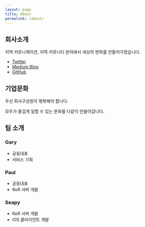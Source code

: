 ```yaml
---
layout: page
title: About
permalink: /about/
---
```


## 회사소개
지역 커뮤니케이션, 지역 커뮤니티 분야에서 세상의 변화를 만들어가겠습니다.

- [Twitter](https://twitter.com/n42team)
- [Medium Blog](https://medium.com/n42-corp)
- [GitHub](https://github.com/n42corp/)

## 기업문화
우선 회사구성원이 행복해야 합니다.

모두가 즐겁게 일할 수 있는 문화를 다같이 만들어갑니다.

## 팀 소개

### Gary
- 공동대표
- 서비스 기획

### Paul
- 공동대표
- RoR 서버 개발

### Seapy
- RoR 서버 개발
- iOS 클라이언트 개발
